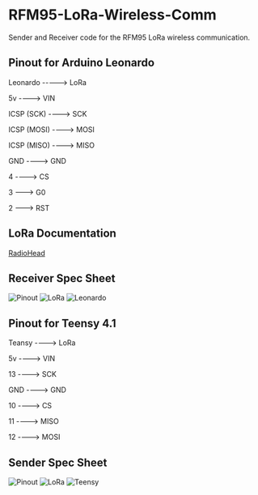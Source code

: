 # RFM95-LoRa-Wireless-Comm
Sender and Receiver code for the RFM95 LoRa wireless communication.

## Pinout for Arduino Leonardo
Leonardo -----> LoRa

5v ----> VIN

ICSP (SCK) ----> SCK

ICSP (MOSI) ----> MOSI

ICSP (MISO) ----> MISO

GND ----> GND

4 ----> CS

3 ---> G0

2 ---> RST

## LoRa Documentation
[RadioHead](https://www.airspayce.com/mikem/arduino/RadioHead/classRH__RF95.html#ab9605810c11c025758ea91b2813666e3)


## Receiver Spec Sheet
![Pinout](https://github.com/sundevilmotorsports/RFM95-LoRa-Wireless-Comm/blob/main/Spec_Sheet/Receiver/Arduino_Leonardo_pinOUT.png)
![LoRa](https://github.com/sundevilmotorsports/RFM95-LoRa-Wireless-Comm/blob/main/Spec_Sheet/Receiver/Receiver_LoRa.jpg)
![Leonardo](https://github.com/sundevilmotorsports/RFM95-LoRa-Wireless-Comm/blob/main/Spec_Sheet/Receiver/Leonardo.jpg)

## Pinout for Teensy 4.1
Teansy ----> LoRa

5v ----> VIN

13 ----> SCK

GND ----> GND

10 ----> CS

11 ----> MISO

12 ----> MOSI

## Sender Spec Sheet
![Pinout](https://github.com/sundevilmotorsports/RFM95-LoRa-Wireless-Comm/blob/main/Spec_Sheet/Sender/Teensy%204.1.jpg)
![LoRa](https://github.com/sundevilmotorsports/RFM95-LoRa-Wireless-Comm/blob/main/Spec_Sheet/Sender/Sender%20LoRa.jpg)
![Teensy](https://github.com/sundevilmotorsports/RFM95-LoRa-Wireless-Comm/blob/main/Spec_Sheet/Sender/teensyPinout.jpg)
